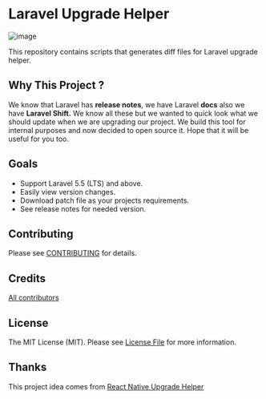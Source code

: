 # Laravel Upgrade Helper

![image](https://user-images.githubusercontent.com/3058102/190493912-95aa862f-0428-4431-8143-cc80f593dace.png)


This repository contains scripts that generates diff files for Laravel upgrade helper.

## Why This Project ?

We know that Laravel has **release notes**, we have Laravel **docs** also we have **Laravel Shift.** We know all these but we wanted to quick look what we should update when we are upgrading our project. We build this tool for internal purposes and now decided to open source it. Hope that it will be useful for you too.

## Goals

* Support Laravel 5.5 (LTS) and above.
* Easily view version changes.
* Download patch file as your projects requirements.
* See release notes for needed version.

## Contributing

Please see [CONTRIBUTING](CONTRIBUTING.md) for details.

## Credits

[All contributors](https://github.com/laravel-upgrade-helper/laravel-upgrade-helper.github.io/graphs/contributors)

## License

The MIT License (MIT). Please see [License File](LICENSE) for more information.

## Thanks

This project idea comes from [React Native Upgrade Helper](https://github.com/react-native-community/upgrade-helper)
